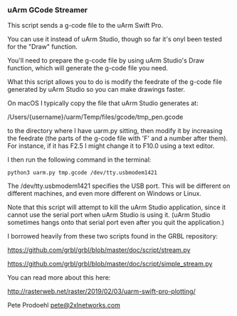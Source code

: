### uArm GCode Streamer

This script sends a g-code file to the uArm Swift Pro.

You can use it instead of uArm Studio, though so far it's onyl been tested for the "Draw" function.

You'll need to prepare the g-code file by using uArm Studio's Draw function, which will generate the g-code file you need.

What this script allows you to do is modify the feedrate of the g-code file generated by uArm Studio so you can make drawings faster.

On macOS I typically copy the file that uArm Studio generates at:

/Users/{username}/uarm/Temp/files/gcode/tmp_pen.gcode

to the directory where I have uarm.py sitting, then modify it by increasing the feedrate (the parts of the g-code file with 'F' and a number after them). For instance, if it has F2.5 I might change it to F10.0 using a text editor.

I then run the following command in the terminal:

`python3 uarm.py tmp.gcode /dev/tty.usbmodem1421`

The /dev/tty.usbmodem1421 specifies the USB port. This will be different on different machines, and even more different on Windows or Linux.

Note that this script will attempt to kill the uArm Studio application, since it cannot use the serial port when uArm Studio is using it. (uArm Studio sometimes hangs onto that serial port even after you quit the application.)
 
I borrowed heavily from these two scripts found in the GRBL repository:

  https://github.com/grbl/grbl/blob/master/doc/script/stream.py

  https://github.com/grbl/grbl/blob/master/doc/script/simple_stream.py
  
   
You can read more about this here:
  
  http://rasterweb.net/raster/2019/02/03/uarm-swift-pro-plotting/
  
  
Pete Prodoehl 
<pete@2xlnetworks.com>


